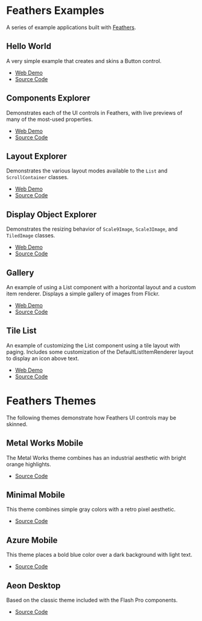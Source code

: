 # Feathers Examples

A series of example applications built with [Feathers](http://feathersui.com/).

## Hello World

A very simple example that creates and skins a Button control.

* [Web Demo](http://feathersui.com/examples/hello-world/)
* [Source Code](https://github.com/joshtynjala/feathers-examples/tree/master/HelloWorld)

## Components Explorer

Demonstrates each of the UI controls in Feathers, with live previews of many of the most-used properties.

* [Web Demo](http://feathersui.com/examples/components-explorer/)
* [Source Code](https://github.com/joshtynjala/feathers-examples/tree/master/ComponentsExplorer)

## Layout Explorer

Demonstrates the various layout modes available to the `List` and `ScrollContainer` classes.

* [Web Demo](http://feathersui.com/examples/layout-explorer/)
* [Source Code](https://github.com/joshtynjala/feathers-examples/tree/master/LayoutExplorer)

## Display Object Explorer

Demonstrates the resizing behavior of `Scale9Image`, `Scale3Image`, and `TiledImage` classes.

* [Web Demo](http://feathersui.com/examples/display-object-explorer/)
* [Source Code](https://github.com/joshtynjala/feathers-examples/tree/master/DisplayObjectExplorer)

## Gallery

An example of using a List component with a horizontal layout and a custom item renderer. Displays a simple gallery of images from Flickr.

* [Web Demo](http://feathersui.com/examples/gallery/)
* [Source Code](https://github.com/joshtynjala/feathers-examples/tree/master/Gallery)

## Tile List

An example of customizing the List component using a tile layout with paging. Includes some customization of the DefaultListItemRenderer layout to display an icon above text.

* [Web Demo](http://feathersui.com/examples/tile-list/)
* [Source Code](https://github.com/joshtynjala/feathers-examples/tree/master/TileList)

# Feathers Themes

The following themes demonstrate how Feathers UI controls may be skinned.

## Metal Works Mobile

The Metal Works theme combines has an industrial aesthetic with bright orange highlights.

* [Source Code](https://github.com/joshtynjala/feathers-examples/tree/master/MetalWorksMobileTheme)

## Minimal Mobile

This theme combines simple gray colors with a retro pixel aesthetic.

* [Source Code](https://github.com/joshtynjala/feathers-examples/tree/master/MinimalMobileTheme)

## Azure Mobile

This theme places a bold blue color over a dark background with light text.

* [Source Code](https://github.com/joshtynjala/feathers-examples/tree/master/AzureMobileTheme)

## Aeon Desktop

Based on the classic theme included with the Flash Pro components.

* [Source Code](https://github.com/joshtynjala/feathers-examples/tree/master/AeonDesktopTheme)
